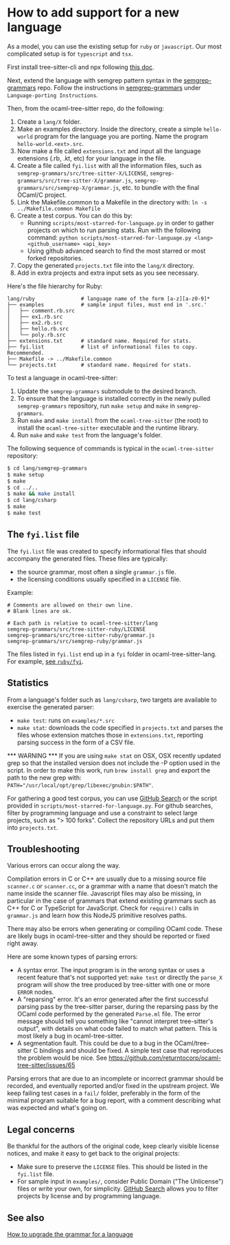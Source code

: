 How to add support for a new language
==

As a model, you can use the existing setup for `ruby` or `javascript`. Our
most complicated setup is for `typescript` and `tsx`.

First install tree-sitter-cli and npx following 
[this doc](https://github.com/returntocorp/ocaml-tree-sitter/blob/f5b29e4198952233833cd989d35030baad7210b0/doc/node-setup.md).

Next, extend the language with semgrep pattern syntax in the
[semgrep-grammars](https://github.com/returntocorp/semgrep-grammars)
repo. Follow the instructions in [semgrep-grammars](https://github.com/returntocorp/semgrep-grammars)
under `Language-porting Instructions`.

Then, from the ocaml-tree-sitter repo, do the following:

1. Create a `lang/X` folder.
2. Make an examples directory. Inside the directory, 
   create a simple `hello-world` program for the language you are porting. 
   Name the program `hello-world.<ext>.src`.
3. Now make a file called `extensions.txt` and input all the language extensions
   (.rb, .kt, etc) for your language in the file.
4. Create a file called `fyi.list` with all the information files, such as
    `semgrep-grammars/src/tree-sitter-X/LICENSE`,
    `semgrep-grammars/src/tree-sitter-X/grammar.js`,
    `semgrep-grammars/src/semgrep-X/grammar.js`, etc.
   to bundle with the final OCaml/C project.
5. Link the Makefile.common to a Makefile in the directory with:
   `ln -s ../Makefile.common Makefile`
6. Create a test corpus. You can do this by:
   * Running `scripts/most-starred-for-language.py` in order to gather projects 
     on which to run parsing stats. Run with the following command:
     `python scripts/most-starred-for-language.py <lang> <github_username> <api_key>`
   * Using github advanced search to find the most starred or most forked repositories.
7. Copy the generated `projects.txt` file into the `lang/X` directory.
8. Add in extra projects and extra input sets as you see necessary.

Here's the file hierarchy for Ruby:

```shell
lang/ruby               # language name of the form [a-z][a-z0-9]*
├── examples            # sample input files, must end in '.src.'
│   ├── comment.rb.src
│   ├── ex1.rb.src
│   ├── ex2.rb.src
│   ├── hello.rb.src
│   └── poly.rb.src
├── extensions.txt      # standard name. Required for stats.
├── fyi.list            # list of informational files to copy. Recommended.
├── Makefile -> ../Makefile.common
└── projects.txt        # standard name. Required for stats.
```

To test a language in ocaml-tree-sitter:

1. Update the `semgrep-grammars` submodule to the desired branch.
2. To ensure that the language is installed correctly in the newly pulled
   `semgrep-grammars` repository, run `make setup` and `make` in `semgrep-grammars`.
3. Run `make` and `make install` from the `ocaml-tree-sitter` (the root) to install
   the `ocaml-tree-sitter` executable and the runtime library.
4. Run `make` and `make test` from the language's folder.

The following sequence of commands is typical in the `ocaml-tree-sitter` repository:
```bash
$ cd lang/semgrep-grammars
$ make setup
$ make
$ cd ../..
$ make && make install
$ cd lang/csharp
$ make
$ make test
```

The `fyi.list` file
--

The `fyi.list` file was created to specify informational files that
should accompany the generated files. These files are typically:

* the source grammar, most often a single `grammar.js` file.
* the licensing conditions usually specified in a `LICENSE` file.

Example:

```
# Comments are allowed on their own line.
# Blank lines are ok.

# Each path is relative to ocaml-tree-sitter/lang
semgrep-grammars/src/tree-sitter-ruby/LICENSE
semgrep-grammars/src/tree-sitter-ruby/grammar.js
semgrep-grammars/src/semgrep-ruby/grammar.js
```

The files listed in `fyi.list` end up in a `fyi` folder in
ocaml-tree-sitter-lang. For example,
[see `ruby/fyi`](https://github.com/returntocorp/ocaml-tree-sitter-lang/tree/master/ruby).

Statistics
--

From a language's folder such as `lang/csharp`, two targets are
available to exercise the generated parser:

* `make test`: runs on `examples/*.src`
* `make stat`: downloads the code specified in `projects.txt` and
  parses the files whose extension matches those in `extensions.txt`,
  reporting parsing success in the form of a CSV file.

*** WARNING ***
If you are using `make stat` on OSX, OSX recently updated grep so that the 
installed version does not include the -P option used in the script. In order to make 
this work, run
`brew install grep`
and export the path to the new grep with:
`PATH="/usr/local/opt/grep/libexec/gnubin:$PATH"`.

For gathering a good test corpus, you can use
[GitHub Search](https://github.com/search/advanced) or the script
provided in `scripts/most-starred-for-language.py`. For github searches, filter by
programming language and use a constraint to select large projects, such
as "> 100 forks". Collect the repository URLs and put them into
`projects.txt`.

Troubleshooting
--

Various errors can occur along the way.

Compilation errors in C or C++ are usually due to a missing source
file `scanner.c` or `scanner.cc`, or a grammar with a name that
doesn't match the name inside the scanner file. Javascript files may
also be missing, in particular in the case of grammars that extend
existing grammars such as C++ for C or TypeScript for
JavaScript. Check for `require()` calls in `grammar.js` and learn how
this NodeJS primitive resolves paths.

There may also be errors when generating or compiling
OCaml code. These are likely bugs in ocaml-tree-sitter and they should
be reported or fixed right away.

Here are some known types of parsing errors:

* A syntax error. The input program is in the wrong syntax or uses a
  recent feature that's not supported yet: `make test` or directly the
  `parse_X` program will show the tree produced by tree-sitter with
  one or more `ERROR` nodes.
* A "reparsing" error. It's an error generated after the first
  successful parsing pass by the tree-sitter parser, during the
  reparsing pass by the OCaml code performed by the generated
  `Parse.ml` file.  The error message should tell you something like
  "cannot interpret tree-sitter's output", with details on what code
  failed to match what pattern. This is most likely a bug in
  ocaml-tree-sitter.
* A segmentation fault. This could be due to a bug in the
  OCaml/tree-sitter C bindings and should be fixed. A simple test case
  that reproduces the problem would be nice.
  See https://github.com/returntocorp/ocaml-tree-sitter/issues/65

Parsing errors that are due
to an incomplete or incorrect grammar should be recorded, and
eventually reported and/or fixed in the upstream project.
We keep failing test cases in a `fail/` folder, preferably in the form
of the minimal program suitable for a bug report, with a comment
describing what was expected and what's going on.

Legal concerns
--

Be thankful for the authors of the original code, keep clearly visible
license notices, and make it easy to get back to the original projects:

* Make sure to preserve the `LICENSE` files. This should be listed in
  the `fyi.list` file.
* For sample input in `examples/`, consider Public Domain ("The
  Unlicense") files or write your own, for simplicity.
  [GitHub Search](https://github.com/search/advanced)
  allows you to filter projects by license and by programming language.

See also
--

[How to upgrade the grammar for a language](updating-a-grammar.md)
